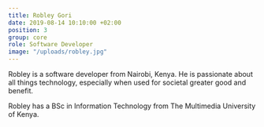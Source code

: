 ```yaml
---
title: Robley Gori
date: 2019-08-14 10:10:00 +02:00
position: 3
group: core
role: Software Developer
image: "/uploads/robley.jpg"
---
```


Robley is a software developer from Nairobi, Kenya. He is passionate about all things technology, especially when used for societal greater good and benefit.

Robley has a BSc in Information Technology from The Multimedia University of Kenya.
